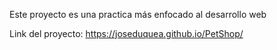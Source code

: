 Este proyecto es una practica más enfocado al desarrollo web 

Link del proyecto: https://joseduquea.github.io/PetShop/
